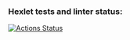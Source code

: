 ### Hexlet tests and linter status:
[![Actions Status](https://github.com/SergeShapovalov/rails-project-65/actions/workflows/hexlet-check.yml/badge.svg)](https://github.com/SergeShapovalov/rails-project-65/actions)
